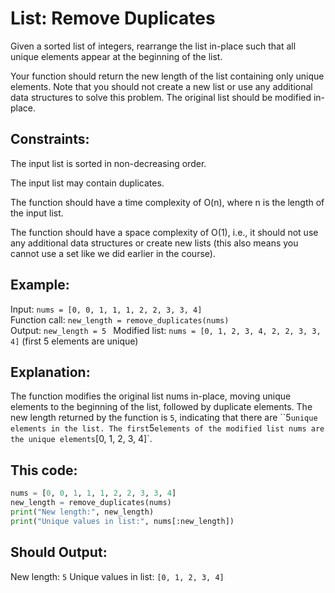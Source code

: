 # List: Remove Duplicates

Given a sorted list of integers, rearrange the list in-place such that all unique elements appear at the beginning of the list.

Your function should return the new length of the list containing only unique elements. Note that you should not create a new list or use any additional data structures to solve this problem. The original list should be modified in-place.

## Constraints:

The input list is sorted in non-decreasing order.

The input list may contain duplicates.

The function should have a time complexity of O(n), where n is the length of the input list.

The function should have a space complexity of O(1), i.e., it should not use any additional data structures or create new lists (this also means you cannot use a set like we did earlier in the course).

## Example:

Input: `nums = [0, 0, 1, 1, 1, 2, 2, 3, 3, 4]`  
Function call: `new_length = remove_duplicates(nums)`  
Output: `new_length = 5 ` 
Modified list: `nums = [0, 1, 2, 3, 4, 2, 2, 3, 3, 4]` (first 5 elements are unique)

## Explanation: 

The function modifies the original list nums in-place, moving unique elements to the beginning of the list, followed by duplicate elements. The new length returned by the function is `5`, indicating that there are ``5` unique elements in the list. The first `5` elements of the modified list nums are the unique elements `[0, 1, 2, 3, 4]`.

## This code:

```python
nums = [0, 0, 1, 1, 1, 2, 2, 3, 3, 4]
new_length = remove_duplicates(nums)
print("New length:", new_length)
print("Unique values in list:", nums[:new_length])
```

## Should Output:

New length: `5`
Unique values in list: `[0, 1, 2, 3, 4]`
